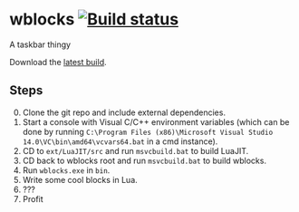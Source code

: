 # wblocks [![Build status](https://ci.appveyor.com/api/projects/status/31wd4fkq447te2yp?svg=true)](https://ci.appveyor.com/project/jerwuqu/wblocks)
A taskbar thingy

Download the [latest build](https://ci.appveyor.com/project/jerwuqu/wblocks/build/artifacts).

## Steps
0. Clone the git repo and include external dependencies.
1. Start a console with Visual C/C++ environment variables (which can be done by running `C:\Program Files (x86)\Microsoft Visual Studio 14.0\VC\bin\amd64\vcvars64.bat` in a cmd instance).
2. CD to `ext/LuaJIT/src` and run `msvcbuild.bat` to build LuaJIT.
3. CD back to wblocks root and run `msvcbuild.bat` to build wblocks.
4. Run `wblocks.exe` in `bin`.
5. Write some cool blocks in Lua.
6. ???
7. Profit
